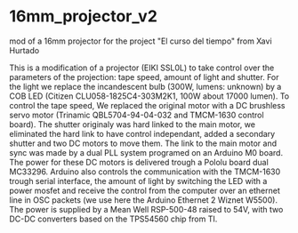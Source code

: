 # 16mm_projector_v2
mod of a 16mm projector for the project "El curso del tiempo" from Xavi Hurtado

This is a modification of a projector (EIKI SSL0L) to take control over the parameters of the projection: tape speed, amount of light and shutter.
For the light we replace the incandescent bulb (300W, lumens: unknown)  by a COB LED (Citizen CLU058-1825C4-303M2K1, 100W about 17000 lumen).
To control the tape speed, We replaced the original motor with a DC brushless servo motor (Trinamic QBL5704-94-04-032 and TMCM-1630 control board).
The shutter originaly was hard linked to the main motor, we eliminated the hard link to have control independant, added a secondary shutter and two DC motors to move them. The link to the main motor and sync was made by a dual PLL system programed on an Arduino M0 board.
The power for these DC motors is delivered trough a Pololu board dual MC33296.
Arduino also controls the communication with the TMCM-1630 trough serial interface, the amount of light by switching the LED with a power
mosfet and receive the control from the computer over an ethernet line in OSC packets (we use here the Arduino Ethernet 2 Wiznet W5500).
The power is supplied by a Mean Well RSP-500-48 raised to 54V, with two DC-DC converters based on the TPS54560 chip from TI.